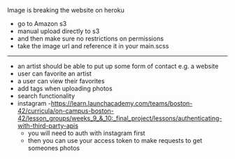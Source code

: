 Image is breaking the website on heroku

- go to Amazon s3
- manual upload directly to s3
- and then make sure no restrictions on permissions
- take the image url and reference it in your main.scss

---

- an artist should be able to put up some form of contact e.g. a website
- user can favorite an artist
- a user can view their favorites
- add tags when uploading photos
- search functionality
- instagram -https://learn.launchacademy.com/teams/boston-42/curricula/on-campus-boston-42/lesson_groups/weeks_9_&_10:_final_project/lessons/authenticating-with-third-party-apis
  - you will need to auth with instagram first
  - then you can use your access token to make requests to get someones photos
